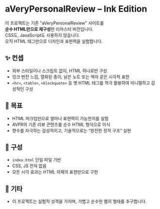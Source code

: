 # aVeryPersonalReview – Ink Edition

이 프로젝트는 기존 "aVeryPersonalReview" 사이트를  
**순수 HTML만으로 재구성**한 리마스터 버전입니다.  
CSS도, JavaScript도 사용하지 않습니다.  
오직 HTML 태그만으로 디자인과 표현력을 실험합니다.

## ✨ 컨셉
- 외부 스타일이나 스크립트 없이, HTML 하나로만 구성
- 잉크 번진 느낌, 열화된 종이, 낡은 노트 또는 액자 같은 시각적 표현
- `<hr>`, `<table>`, `<blockquote>` 등 옛 HTML 태그를 적극 활용하여 미니멀하고 감성적인 구성

## 🎯 목표
- HTML 마크업만으로 얼마나 표현력이 가능한지를 실험
- AVPR의 기존 리뷰 콘텐츠를 순수 HTML 형식으로 이식
- 향수를 자극하는 감성적이고, 기술적으로는 “완전한 정적 구조” 실현

## 🧱 구성
- `index.html` 단일 파일 기반
- CSS, JS 전혀 없음
- 모든 시각 효과는 HTML 자체의 표현만으로 구현

## 📎 기타
- 이 프로젝트는 실험적 성격을 가지며, 가볍고 순수한 웹의 형태를 추구합니다.
